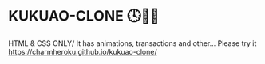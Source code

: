 # KUKUAO-CLONE 🕓🙂🎁
HTML & CSS ONLY/
It has animations, transactions and other...
Please try it https://charmheroku.github.io/kukuao-clone/
